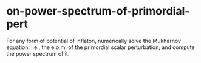 on-power-spectrum-of-primordial-pert
===========================================================================

For any form of potential of inflaton, numerically solve the Mukharnov equation, i.e.,  the e.o.m. of the primordial scalar perturbation; and compute the power spectrum of it.
